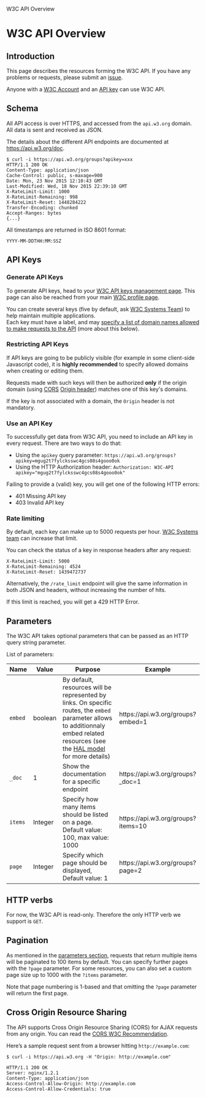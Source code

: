 W3C API Overview

# W3C API Overview

## Introduction

This page describes the resources forming the W3C API. If you have any problems or requests, please submit an [issue](https://github.com/w3c/w3c-api/issues).

Anyone with a [W3C Account](https://www.w3.org/accounts/request) and an [API key](https://www.w3.org/users/myprofile/apikeys) can use W3C API.

## Schema

All API access is over HTTPS, and accessed from the `api.w3.org` domain. All data is sent and received as JSON.

The details about the different API endpoints are documented at <https://api.w3.org/doc>.

    $ curl -i https://api.w3.org/groups?apikey=xxx
    HTTP/1.1 200 OK
    Content-Type: application/json
    Cache-Control: public, s-maxage=900
    Date: Mon, 23 Nov 2015 12:10:43 GMT
    Last-Modified: Wed, 18 Nov 2015 22:39:10 GMT
    X-RateLimit-Limit: 1000
    X-RateLimit-Remaining: 998
    X-RateLimit-Reset: 1448284222
    Transfer-Encoding: chunked
    Accept-Ranges: bytes
    {...}

All timestamps are returned in ISO 8601 format:

    YYYY-MM-DDTHH:MM:SSZ

## API Keys

### Generate API Keys

To generate API keys, head to your [W3C API keys management page](https://www.w3.org/users/myprofile/apikeys). This page can also be reached from your main [W3C profile page](http://www.w3.org/users/myprofile).

You can create several keys (five by default, ask [W3C Systems Team](mailto:sysreq@w3.org)) to help maintain multiple applications.  
Each key must have a label, and may [specify a list of domain names allowed to make requests to the API](#restrictions) (more about this below).

### Restricting API Keys

If API keys are going to be publicly visible (for example in some client-side Javascript code), it is **highly recommended** to specify allowed domains when creating or editing them.

Requests made with such keys will then be authorized **only** if the origin domain (using [CORS](https://www.w3.org/TR/cors/) [Origin header](https://www.w3.org/TR/cors/#origin-request-header)) matches one of this key's domains.

If the key is not associated with a domain, the `Origin` header is not mandatory.

### Use an API Key

To successfully get data from W3C API, you need to include an API key in every request. There are two ways to do that:

- Using the `apikey` query parameter: `https://api.w3.org/groups?apikey=mgug2t7fylcksswc4gcs08s4gooo0ok`
- Using the HTTP Authorization header: `Authorization: W3C-API apikey="mgug2t7fylcksswc4gcs08s4gooo0ok"`

Failing to provide a (valid) key, you will get one of the following HTTP errors:

- 401 Missing API key
- 403 Invalid API key

### Rate limiting

By default, each key can make up to 5000 requests per hour. [W3C Systems team](mailto:sysreq@w3.org) can increase that limit.

You can check the status of a key in response headers after any request:

    X-RateLimit-Limit: 5000
    X-RateLimit-Remaining: 4524
    X-RateLimit-Reset: 1439472737

Alternatively, the `/rate_limit` endpoint will give the same information in both JSON and headers, without increasing the number of hits.

If this limit is reached, you will get a 429 HTTP Error.

## Parameters

The W3C API takes optional parameters that can be passed as an HTTP query string parameter.

List of parameters:

<table><thead><tr class="header"><th>Name</th><th>Value</th><th>Purpose</th><th>Example</th></tr></thead><tbody><tr class="odd"><td><code>embed</code></td><td>boolean</td><td>By default, resources will be represented by links. On specific routes, the <code>embed</code> parameter allows to additionnaly embed related resources (see the <a href="http://stateless.co/hal_specification.html">HAL model</a> for more details)</td><td>https://api.w3.org/groups?embed=1</td></tr><tr class="even"><td><code>_doc</code></td><td>1</td><td>Show the documentation for a specific endpoint</td><td>https://api.w3.org/groups?_doc=1</td></tr><tr class="odd"><td><code>items</code></td><td>Integer</td><td>Specify how many items should be listed on a page. Default value: 100, max value: 1000</td><td>https://api.w3.org/groups?items=10</td></tr><tr class="even"><td><code>page</code></td><td>Integer</td><td>Specify which page should be displayed, Default value: 1</td><td>https://api.w3.org/groups?page=2</td></tr></tbody></table>

## HTTP verbs

For now, the W3C API is read-only. Therefore the only HTTP verb we support is `GET`.

## Pagination

As mentioned in the [parameters section](#parameters), requests that return multiple items will be paginated to 100 items by default. You can specify further pages with the `?page` parameter. For some resources, you can also set a custom page size up to 1000 with the `?items` parameter.

Note that page numbering is 1-based and that omitting the `?page` parameter will return the first page.

## Cross Origin Resource Sharing

The API supports Cross Origin Resource Sharing (CORS) for AJAX requests from any origin. You can read the [CORS W3C Recommendation](http://www.w3.org/TR/cors).

Here’s a sample request sent from a browser hitting `http://example.com`:

    $ curl -i https://api.w3.org -H "Origin: http://example.com"

    HTTP/1.1 200 OK
    Server: nginx/1.2.1
    Content-Type: application/json
    Access-Control-Allow-Origin: http://example.com
    Access-Control-Allow-Credentials: true
